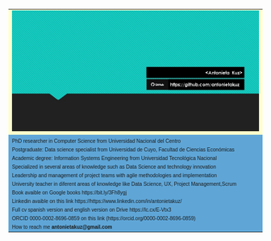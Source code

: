 
<table 
      
<tr>
   <td bgcolor="#ffffcc">
<font size=1 face="verdana, arial, helvetica">
   <img src="assets/ENCABEZADO.jpg">
</font>
   </td>
</tr>
<tr>
    <td bgcolor="#5FA6D7">
   <font face="verdana, arial, helvetica" size=1>
      PhD researcher in Computer Science from Universidad Nacional del Centro
        <br>Postgraduate: Data science specialist from Universidad de Cuyo, Facultad de Ciencias Económicas</br>
      Academic degree: Information Systems Engineering from Universidad Tecnológica Nacional
      <br>Specialized in several areas of knowledge such as Data Science and technology innovation </br>
      Leadership and management of project teams with agile methodologies and implementation
      <br>University teacher in diferent areas of knowledge like  Data Science, UX, Project Management,Scrum </br>
      Book avaible on Google books https://bit.ly/3Fh8ygj
      <br>Linkedin avaible on this link https://https://www.linkedin.com/in/antonietakuz/</br>
      Full cv spanish version and english version on Drive https://lc.cx/E-Vtx3
      <br>ORCID 0000-0002-8696-0859 on this link (https://orcid.org/0000-0002-8696-0859) </br>
      How to reach me <strong> antonietakuz@gmail.com</strong> 
   </font>
   </td>

</tr>
</table>





